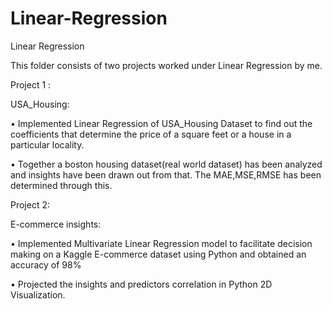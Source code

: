 # Linear-Regression
Linear Regression


This  folder consists of two projects worked under Linear Regression by me.

Project 1 :

USA_Housing:

• Implemented Linear Regression of USA_Housing Dataset to find out the coefficients that determine the price of a square feet or a house in a particular locality. 

•	Together a boston housing dataset(real world dataset) has been analyzed and insights have been drawn out from that. The MAE,MSE,RMSE has been determined through this.

Project 2:

E-commerce insights:

•	Implemented Multivariate Linear Regression model to facilitate decision making on a Kaggle E-commerce dataset using Python and obtained an accuracy of 98%

•	Projected the insights and predictors correlation in Python 2D Visualization.
